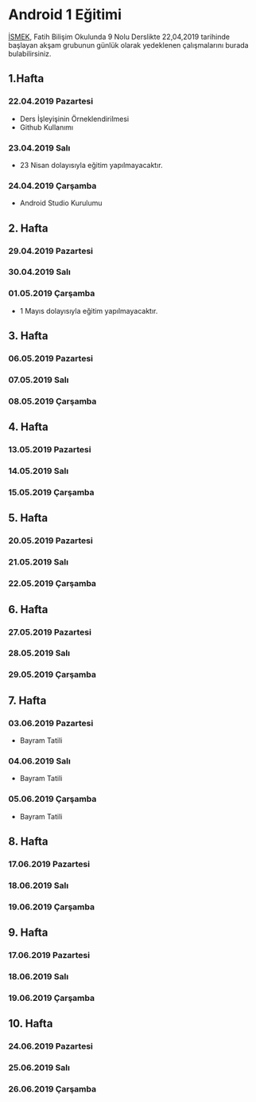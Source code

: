 # Android 1 Eğitimi

[İSMEK](http://ismek.istanbul), Fatih Bilişim Okulunda 9 Nolu Derslikte 22,04,2019 tarihinde başlayan akşam grubunun günlük olarak yedeklenen çalışmalarını burada bulabilirsiniz.

## 1.Hafta
### 22.04.2019 Pazartesi
- Ders İşleyişinin Örneklendirilmesi
- Github Kullanımı

### 23.04.2019 Salı
- 23 Nisan dolayısıyla eğitim yapılmayacaktır.

### 24.04.2019 Çarşamba
- Android Studio Kurulumu

## 2. Hafta
### 29.04.2019 Pazartesi
### 30.04.2019 Salı
### 01.05.2019 Çarşamba
- 1 Mayıs dolayısıyla eğitim yapılmayacaktır.

## 3. Hafta
### 06.05.2019 Pazartesi
### 07.05.2019 Salı
### 08.05.2019 Çarşamba

## 4. Hafta
### 13.05.2019 Pazartesi
### 14.05.2019 Salı
### 15.05.2019 Çarşamba

## 5. Hafta
### 20.05.2019 Pazartesi
### 21.05.2019 Salı
### 22.05.2019 Çarşamba

## 6. Hafta
### 27.05.2019 Pazartesi
### 28.05.2019 Salı
### 29.05.2019 Çarşamba

## 7. Hafta
### 03.06.2019 Pazartesi
- Bayram Tatili
### 04.06.2019 Salı
- Bayram Tatili
### 05.06.2019 Çarşamba
- Bayram Tatili

## 8. Hafta
### 17.06.2019 Pazartesi
### 18.06.2019 Salı
### 19.06.2019 Çarşamba

## 9. Hafta
### 17.06.2019 Pazartesi
### 18.06.2019 Salı
### 19.06.2019 Çarşamba

## 10. Hafta
### 24.06.2019 Pazartesi
### 25.06.2019 Salı
### 26.06.2019 Çarşamba
